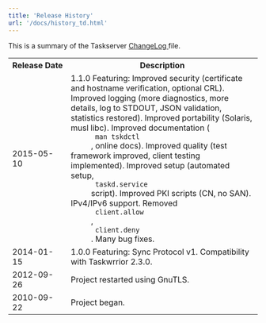 ```yaml
---
title: 'Release History'
url: '/docs/history_td.html'
---
```

<div class="col-md-10 main">
 <div class="row">
  <a name="history">
  </a>
  <p>
   This is a summary of the Taskserver
   <a href="https://git.tasktools.org/projects/TM/repos/taskd/browse/ChangeLog">
    ChangeLog
   </a>
   file.
  </p>
  <table class="table table-striped">
   <tr>
    <th>
     Release Date
    </th>
    <th>
     Description
    </th>
   </tr>
   <tr>
    <td>
     2015-05-10
    </td>
    <td>
     1.1.0 Featuring:
                  Improved security (certificate and hostname verification, optional CRL).
                  Improved logging (more diagnostics, more details, log to STDOUT, JSON validation, statistics restored).
                  Improved portability (Solaris, musl libc).
                  Improved documentation (
     <code>
      man tskdctl
     </code>
     , online docs).
                  Improved quality (test framework improved, client testing implemented).
                  Improved setup (automated setup,
     <code>
      taskd.service
     </code>
     script).
                  Improved PKI scripts (CN, no SAN).
                  IPv4/IPv6 support.
                  Removed
     <code>
      client.allow
     </code>
     ,
     <code>
      client.deny
     </code>
     .
                  Many bug fixes.
    </td>
   </tr>
   <tr>
    <td>
     2014-01-15
    </td>
    <td>
     1.0.0 Featuring:
                  Sync Protocol v1.
                  Compatibility with Taskwrrior 2.3.0.
    </td>
   </tr>
   <tr>
    <td>
     2012-09-26
    </td>
    <td>
     Project restarted using GnuTLS.
    </td>
   </tr>
   <tr>
    <td>
     2010-09-22
    </td>
    <td>
     Project began.
    </td>
   </tr>
  </table>
 </div>
 <br/>
 <br/>
</div>

